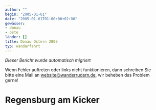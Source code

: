 ```yaml
---
author: ""
begin: "2005-01-01"
date: "2005-01-01T01:00:00+02:00"
gewässer:
- donau
- oste
länder: []
title: Donau Ostern 2005
typ: wanderfahrt
---
```



*Dieser Bericht wurde automatisch migriert*

Wenn Fehler auftreten oder links nicht funktionieren, dann schreiben Sie bitte eine Mail an website@wanderrudern.de, wir beheben das Problem gerne!



# Regensburg am Kicker


